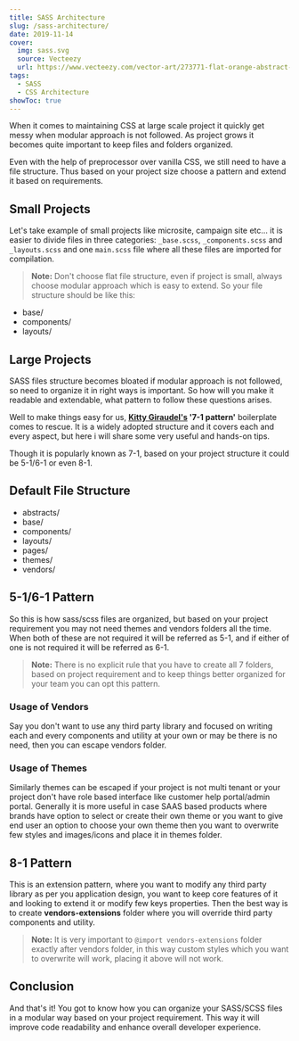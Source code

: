 ```yaml
---
title: SASS Architecture
slug: /sass-architecture/
date: 2019-11-14
cover:
  img: sass.svg
  source: Vecteezy
  url: https://www.vecteezy.com/vector-art/273771-flat-orange-abstract-vector-background
tags:
  - SASS
  - CSS Architecture
showToc: true
---
```


When it comes to maintaining CSS at large scale project it quickly get messy when modular approach is not followed. As project grows it becomes quite important to keep files and folders organized.

Even with the help of preprocessor over vanilla CSS, we still need to have a file structure. Thus based on your project size choose a pattern and extend it based on requirements.

## Small Projects

Let's take example of small projects like microsite, campaign site etc... it is easier to divide files in three categories: `_base.scss`, `_components.scss` and `_layouts.scss` and one `main.scss` file where all these files are imported for compilation.

> **Note:** Don't choose flat file structure, even if project is small, always choose modular approach which is easy to extend. So your file structure should be like this:

* base/
* components/
* layouts/


## Large Projects

SASS files structure becomes bloated if modular approach is not followed, so need to organize it in right ways is important. So how will you make it readable and extendable, what pattern to follow these questions arises.

Well to make things easy for us, **<a href="https://sass-guidelin.es/#the-7-1-pattern" target="_blank" rel="noopener noreferrer nofollow">Kitty Giraudel's</a> '7-1 pattern'** boilerplate comes to rescue. It is a widely adopted structure and it covers each and every aspect, but here i will share some very useful and hands-on tips.

Though it is popularly known as 7-1, based on your project structure it could be 5-1/6-1 or even 8-1.

## Default File Structure

* abstracts/
* base/
* components/
* layouts/
* pages/
* themes/
* vendors/

## 5-1/6-1 Pattern

So this is how sass/scss files are organized, but based on your project requirement you may not need themes and vendors folders all the time. When both of these are not required it will be referred as 5-1, and if either of one is not required it will be referred as 6-1.

> **Note:** There is no explicit rule that you have to create all 7 folders, based on project requirement and to keep things better organized for your team you can opt this pattern.

### Usage of Vendors

Say you don't want to use any third party library and focused on writing each and every components and utility at your own or may be there is no need, then you can escape vendors folder.


### Usage of Themes

Similarly themes can be escaped if your project is not multi tenant or your project don't have role based interface like customer help portal/admin portal. Generally it is more useful in case SAAS based products where brands have option to select or create their own theme or you want to give end user an option to choose your own theme then you want to overwrite few styles and images/icons and place it in themes folder.


## 8-1 Pattern

This is an extension pattern, where you want to modify any third party library as per you application design, you want to keep core features of it and looking to extend it or modify few keys properties. Then the best way is to create **vendors-extensions** folder where you will override third party components and utility.

> **Note:** It is very important to ``@import vendors-extensions`` folder exactly after vendors folder, in this way custom styles which you want to overwrite will work, placing it above will not work.

## Conclusion

And that's it! You got to know how you can organize your SASS/SCSS files in a modular way based on your project requirement. This way it will improve code readability and enhance overall developer experience.
